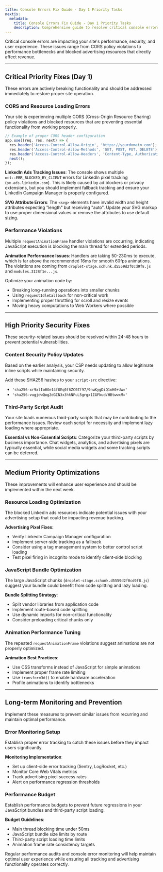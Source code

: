 ```yaml
---
title: Console Errors Fix Guide - Day 1 Priority Tasks
nextjs:
  metadata:
    title: Console Errors Fix Guide - Day 1 Priority Tasks
    description: Comprehensive guide to resolve critical console errors including CORS issues, performance violations, and blocked resources affecting site functionality.
---
```


Critical console errors are impacting your site's performance, security, and user experience. These issues range from CORS policy violations to performance bottlenecks and blocked advertising resources that directly affect revenue.

---

## Critical Priority Fixes (Day 1)

These errors are actively breaking functionality and should be addressed immediately to restore proper site operation.

### CORS and Resource Loading Errors

Your site is experiencing multiple CORS (Cross-Origin Resource Sharing) policy violations and blocked resources that are preventing essential functionality from working properly.

```js
// Example of proper CORS header configuration
app.use((req, res, next) => {
  res.header('Access-Control-Allow-Origin', 'https://yourdomain.com');
  res.header('Access-Control-Allow-Methods', 'GET, POST, PUT, DELETE');
  res.header('Access-Control-Allow-Headers', 'Content-Type, Authorization');
  next();
});
```

**LinkedIn Ads Tracking Issues**: The console shows multiple `net::ERR_BLOCKED_BY_CLIENT` errors for LinkedIn pixel tracking (`px.ads.linkedin.com`). This is likely caused by ad blockers or privacy extensions, but you should implement fallback tracking and ensure your LinkedIn Campaign Manager is properly configured.

**SVG Attribute Errors**: The `<svg>` elements have invalid width and height attributes expecting "length" but receiving "auto". Update your SVG markup to use proper dimensional values or remove the attributes to use default sizing.

### Performance Violations

Multiple `requestAnimationFrame` handler violations are occurring, indicating JavaScript execution is blocking the main thread for extended periods.

**Animation Performance Issues**: Handlers are taking 50-230ms to execute, which is far above the recommended 16ms for smooth 60fps animations. The violations are coming from `droplet-stage.schunk.d5559d2f0cd9f8.js` and `modules.3128f1e...js`.

Optimize your animation code by:
- Breaking long-running operations into smaller chunks
- Using `requestIdleCallback` for non-critical work
- Implementing proper throttling for scroll and resize events
- Moving heavy computations to Web Workers where possible

---

## High Priority Security Fixes

These security-related issues should be resolved within 24-48 hours to prevent potential vulnerabilities.

### Content Security Policy Updates

Based on the earlier analysis, your CSP needs updating to allow legitimate inline scripts while maintaining security.

Add these SHA256 hashes to your `script-src` directive:
- `'sha256-xr9xlIo0Ge14fOEq0f6ZC0Zf97/9nwKygDiQ1oH0+Uw='`
- `'sha256-vugjdwQog2dGIN3x3hkNFuL5grgx1IGFkud/HBtwwxM='`

### Third-Party Script Audit

Your site loads numerous third-party scripts that may be contributing to the performance issues. Review each script for necessity and implement lazy loading where appropriate.

**Essential vs Non-Essential Scripts**: Categorize your third-party scripts by business importance. Chat widgets, analytics, and advertising pixels are typically essential, while social media widgets and some tracking scripts can be deferred.

---

## Medium Priority Optimizations

These improvements will enhance user experience and should be implemented within the next week.

### Resource Loading Optimization

The blocked LinkedIn ads resources indicate potential issues with your advertising setup that could be impacting revenue tracking.

**Advertising Pixel Fixes**:
- Verify LinkedIn Campaign Manager configuration
- Implement server-side tracking as a fallback
- Consider using a tag management system to better control script loading
- Test pixel firing in incognito mode to identify client-side blocking

### JavaScript Bundle Optimization

The large JavaScript chunks (`droplet-stage.schunk.d5559d2f0cd9f8.js`) suggest your bundle could benefit from code splitting and lazy loading.

**Bundle Splitting Strategy**:
- Split vendor libraries from application code
- Implement route-based code splitting
- Use dynamic imports for non-critical functionality
- Consider preloading critical chunks only

### Animation Performance Tuning

The repeated `requestAnimationFrame` violations suggest animations are not properly optimized.

**Animation Best Practices**:
- Use CSS transforms instead of JavaScript for simple animations
- Implement proper frame rate limiting
- Use `transform3d()` to enable hardware acceleration
- Profile animations to identify bottlenecks

---

## Long-term Monitoring and Prevention

Implement these measures to prevent similar issues from recurring and maintain optimal performance.

### Error Monitoring Setup

Establish proper error tracking to catch these issues before they impact users significantly.

**Monitoring Implementation**:
- Set up client-side error tracking (Sentry, LogRocket, etc.)
- Monitor Core Web Vitals metrics
- Track advertising pixel success rates
- Alert on performance regression thresholds

### Performance Budget

Establish performance budgets to prevent future regressions in your JavaScript bundles and third-party script loading.

**Budget Guidelines**:
- Main thread blocking time under 50ms
- JavaScript bundle size limits by route
- Third-party script loading time limits
- Animation frame rate consistency targets

Regular performance audits and console error monitoring will help maintain optimal user experience while ensuring all tracking and advertising functionality operates correctly.
